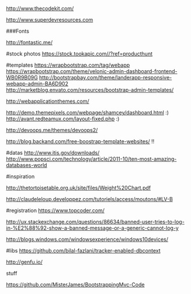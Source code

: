 
http://www.thecodekit.com/

http://www.superdevresources.com

###Fonts

http://fontastic.me/


#stock photos
https://stock.tookapic.com//?ref=producthunt


#templates
https://wrapbootstrap.com/tag/webapp
https://wrapbootstrap.com/theme/velonic-admin-dashboard-frontend-WB0R9B09G
http://bootstrapbay.com/theme/landerapp-responsive-webapp-admin-BA6D902
http://marketblog.envato.com/resources/bootstrap-admin-templates/

http://webapplicationthemes.com/

http://demo.themepixels.com/webpage/shamcey/dashboard.html :)
http://avant.redteamux.com/layout-fixed.php :)



http://devoops.me/themes/devoops2/


http://blog.backand.com/free-boostrap-template-websites/ !!


#datas
http://www.itis.gov/downloads/
http://www.popsci.com/technology/article/2011-10/ten-most-amazing-databases-world

#inspiration

http://thetortoisetable.org.uk/site/files/Weight%20Chart.pdf

http://claudeleloup.developpez.com/tutoriels/access/moutons/#LV-B

#registration 
https://www.topcoder.com/

http://ux.stackexchange.com/questions/86634/banned-user-tries-to-log-in-%E2%88%92-show-a-banned-message-or-a-generic-cannot-log-y


http://blogs.windows.com/windowsexperience/windows10devices/


#libs
https://github.com/bilal-fazlani/tracker-enabled-dbcontext

http://genfu.io/



stuff

https://github.com/MisterJames/BootstrappingMvc-Code

